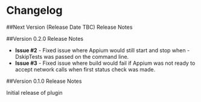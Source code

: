 # Changelog

##Next Version (Release Date TBC) Release Notes

##Version 0.2.0 Release Notes

* **Issue #2** - Fixed issue where Appium would still start and stop when -DskipTests was passed on the command line.
* **Issue #3** - Fixed issue where build would fail if Appium was not ready to accept network calls when first status check was made. 

##Version 0.1.0 Release Notes

Initial release of plugin